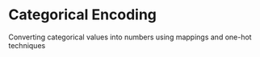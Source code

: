 # Categorical Encoding
Converting categorical values into numbers using mappings and one-hot techniques
